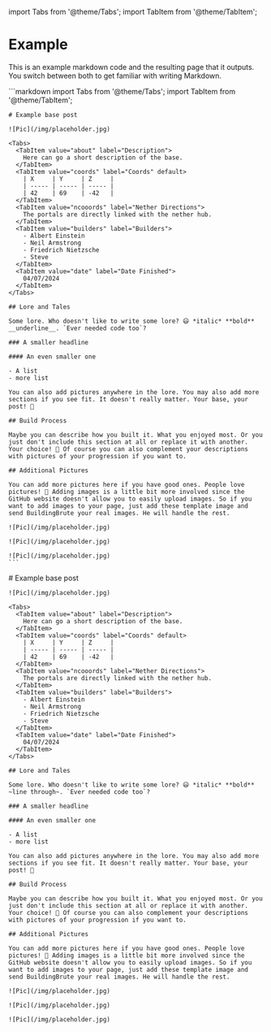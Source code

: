 import Tabs from '@theme/Tabs';
import TabItem from '@theme/TabItem';

# Example
This is an example markdown code and the resulting page that it outputs. You switch between both to get familiar with writing Markdown. 

<Tabs>
  <TabItem value="code" label="Code">
    ```markdown
    import Tabs from '@theme/Tabs';
    import TabItem from '@theme/TabItem';

    # Example base post

    ![Pic](/img/placeholder.jpg)

    <Tabs>
      <TabItem value="about" label="Description">
        Here can go a short description of the base.
      </TabItem>
      <TabItem value="coords" label="Coords" default>
        | X     | Y     | Z     | 
        | ----- | ----- | ----- |
        | 42    | 69    | -42   |
      </TabItem>
      <TabItem value="ncooords" label="Nether Directions">
        The portals are directly linked with the nether hub.
      </TabItem>
      <TabItem value="builders" label="Builders">
        - Albert Einstein
        - Neil Armstrong
        - Friedrich Nietzsche
        - Steve
      </TabItem>
      <TabItem value="date" label="Date Finished">
        04/07/2024
      </TabItem>
    </Tabs>

    ## Lore and Tales

    Some lore. Who doesn't like to write some lore? 😃 *italic* **bold** __underline__. `Ever needed code too`?

    ### A smaller headline

    #### An even smaller one

    - A list
    - more list

    You can also add pictures anywhere in the lore. You may also add more sections if you see fit. It doesn't really matter. Your base, your post! 💪

    ## Build Process

    Maybe you can describe how you built it. What you enjoyed most. Or you just don't include this section at all or replace it with another. Your choice! 💯 Of course you can also complement your descriptions with pictures of your progression if you want to.

    ## Additional Pictures

    You can add more pictures here if you have good ones. People love pictures! 🤩 Adding images is a little bit more involved since the GitHub website doesn't allow you to easily upload images. So if you want to add images to your page, just add these template image and send BuildingBrute your real images. He will handle the rest.

    ![Pic](/img/placeholder.jpg)

    ![Pic](/img/placeholder.jpg)

    ![Pic](/img/placeholder.jpg)
    ```
  </TabItem>
  <TabItem value="output" label="Output" default>
    # Example base post

    ![Pic](/img/placeholder.jpg)

    <Tabs>
      <TabItem value="about" label="Description">
        Here can go a short description of the base.
      </TabItem>
      <TabItem value="coords" label="Coords" default>
        | X     | Y     | Z     | 
        | ----- | ----- | ----- |
        | 42    | 69    | -42   |
      </TabItem>
      <TabItem value="ncooords" label="Nether Directions">
        The portals are directly linked with the nether hub.
      </TabItem>
      <TabItem value="builders" label="Builders">
        - Albert Einstein
        - Neil Armstrong
        - Friedrich Nietzsche
        - Steve
      </TabItem>
      <TabItem value="date" label="Date Finished">
        04/07/2024
      </TabItem>
    </Tabs>

    ## Lore and Tales

    Some lore. Who doesn't like to write some lore? 😃 *italic* **bold** ~line through~. `Ever needed code too`?

    ### A smaller headline

    #### An even smaller one

    - A list
    - more list

    You can also add pictures anywhere in the lore. You may also add more sections if you see fit. It doesn't really matter. Your base, your post! 💪

    ## Build Process

    Maybe you can describe how you built it. What you enjoyed most. Or you just don't include this section at all or replace it with another. Your choice! 💯 Of course you can also complement your descriptions with pictures of your progression if you want to.

    ## Additional Pictures

    You can add more pictures here if you have good ones. People love pictures! 🤩 Adding images is a little bit more involved since the GitHub website doesn't allow you to easily upload images. So if you want to add images to your page, just add these template image and send BuildingBrute your real images. He will handle the rest.

    ![Pic](/img/placeholder.jpg)

    ![Pic](/img/placeholder.jpg)

    ![Pic](/img/placeholder.jpg)
  </TabItem>
</Tabs>